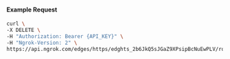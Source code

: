 <!-- Code generated for API Clients. DO NOT EDIT. -->

#### Example Request

```bash
curl \
-X DELETE \
-H "Authorization: Bearer {API_KEY}" \
-H "Ngrok-Version: 2" \
https://api.ngrok.com/edges/https/edghts_2b6JkQ5sJGaZ9XPsipBcNuEwPLV/routes/edghtsrt_2b6JkQCjxnn9zkFqtSH7UfkROwZ/request_headers
```
